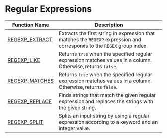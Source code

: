 # Regular Expressions

| Function Name                         | Description                                                                                                              |
| ------------------------------------- | ------------------------------------------------------------------------------------------------------------------------ |
| [REGEXP\_EXTRACT](regexp\_extract.md) | Extracts the first string in expression that matches the `REGEXP` expression and corresponds to the `REGEX` group index. |
| [REGEXP\_LIKE](regexp\_like.md)       | Returns `true` when the specified regular expression matches values in a column. Otherwise, returns `false`.             |
| [REGEXP\_MATCHES](regexp\_matches.md) | Returns `true` when the specified regular expression matches values in a column. Otherwise, returns `false`.             |
| [REGEXP\_REPLACE](regexp\_replace.md) | Finds strings that match the given regular expression and replaces the strings with the given string.                    |
| [REGEXP\_SPLIT](regexp\_split.md)     | Splits an input string by using a regular expression according to a keyword and an integer value.                        |
